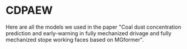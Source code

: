 # CDPAEW
Here are all the models we used in the paper "Coal dust concentration prediction and early-warning in fully mechanized drivage and fully mechanized stope working faces based on MGformer". 
